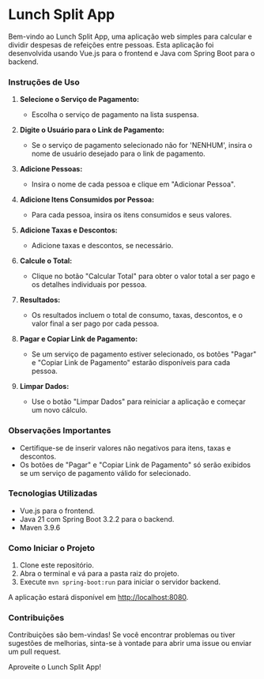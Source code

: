# Lunch Split App

Bem-vindo ao Lunch Split App, uma aplicação web simples para calcular e dividir despesas de refeições entre pessoas. Esta aplicação foi desenvolvida usando Vue.js para o frontend e Java com Spring Boot para o backend.

### Instruções de Uso

1. **Selecione o Serviço de Pagamento:**
    - Escolha o serviço de pagamento na lista suspensa.

2. **Digite o Usuário para o Link de Pagamento:**
    - Se o serviço de pagamento selecionado não for 'NENHUM', insira o nome de usuário desejado para o link de pagamento.

3. **Adicione Pessoas:**
    - Insira o nome de cada pessoa e clique em "Adicionar Pessoa".

4. **Adicione Itens Consumidos por Pessoa:**
    - Para cada pessoa, insira os itens consumidos e seus valores.

5. **Adicione Taxas e Descontos:**
    - Adicione taxas e descontos, se necessário.

6. **Calcule o Total:**
    - Clique no botão "Calcular Total" para obter o valor total a ser pago e os detalhes individuais por pessoa.

7. **Resultados:**
    - Os resultados incluem o total de consumo, taxas, descontos, e o valor final a ser pago por cada pessoa.

8. **Pagar e Copiar Link de Pagamento:**
    - Se um serviço de pagamento estiver selecionado, os botões "Pagar" e "Copiar Link de Pagamento" estarão disponíveis para cada pessoa.

9. **Limpar Dados:**
    - Use o botão "Limpar Dados" para reiniciar a aplicação e começar um novo cálculo.

### Observações Importantes

- Certifique-se de inserir valores não negativos para itens, taxas e descontos.
- Os botões de "Pagar" e "Copiar Link de Pagamento" só serão exibidos se um serviço de pagamento válido for selecionado.

### Tecnologias Utilizadas

- Vue.js para o frontend.
- Java 21 com Spring Boot 3.2.2 para o backend.
- Maven 3.9.6

### Como Iniciar o Projeto

1. Clone este repositório.
2. Abra o terminal e vá para a pasta raiz do projeto.
3. Execute `mvn spring-boot:run` para iniciar o servidor backend.

A aplicação estará disponível em [http://localhost:8080](http://localhost:8080).

### Contribuições

Contribuições são bem-vindas! Se você encontrar problemas ou tiver sugestões de melhorias, sinta-se à vontade para abrir uma issue ou enviar um pull request.

Aproveite o Lunch Split App!